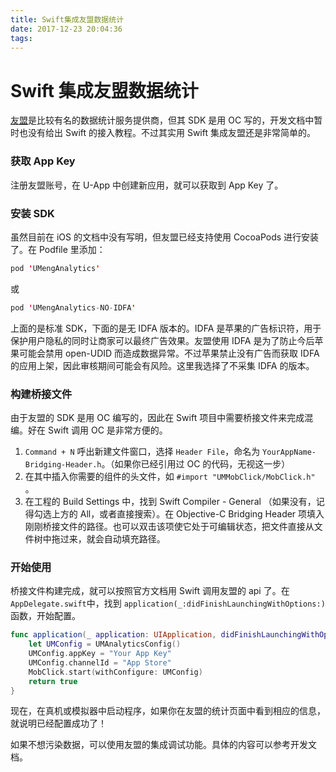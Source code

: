 ```yaml
---
title: Swift集成友盟数据统计
date: 2017-12-23 20:04:36
tags:
---
```


# Swift 集成友盟数据统计

[友盟](umeng.com)是比较有名的数据统计服务提供商，但其 SDK 是用 OC 写的，开发文档中暂时也没有给出 Swift 的接入教程。不过其实用 Swift 集成友盟还是非常简单的。

### 获取 App Key

注册友盟账号，在 U-App 中创建新应用，就可以获取到 App Key 了。

### 安装 SDK

虽然目前在 iOS 的文档中没有写明，但友盟已经支持使用 CocoaPods 进行安装了。在 Podfile 里添加：

```swift
pod 'UMengAnalytics'
```

或

```swift
pod 'UMengAnalytics-NO-IDFA'
```

上面的是标准 SDK，下面的是无 IDFA 版本的。IDFA 是苹果的广告标识符，用于保护用户隐私的同时让商家可以最终广告效果。友盟使用 IDFA 是为了防止今后苹果可能会禁用 open-UDID 而造成数据异常。不过苹果禁止没有广告而获取 IDFA 的应用上架，因此审核期间可能会有风险。这里我选择了不采集 IDFA 的版本。

### 构建桥接文件

由于友盟的 SDK 是用 OC 编写的，因此在 Swift 项目中需要桥接文件来完成混编。好在 Swift 调用 OC 是非常方便的。

1. `Command + N` 呼出新建文件窗口，选择 `Header File`，命名为 `YourAppName-Bridging-Header.h`。（如果你已经引用过 OC 的代码，无视这一步）
2. 在其中插入你需要的组件的头文件，如 `#import "UMMobClick/MobClick.h" `。
3. 在工程的 Build Settings 中，找到 Swift Compiler - General （如果没有，记得勾选上方的 All，或者直接搜索）。在 Objective-C Bridging Header 项填入刚刚桥接文件的路径。也可以双击该项使它处于可编辑状态，把文件直接从文件树中拖过来，就会自动填充路径。

### 开始使用

桥接文件构建完成，就可以按照官方文档用 Swift 调用友盟的 api 了。在 `AppDelegate.swift`中，找到 `application(_:didFinishLaunchingWithOptions:)` 函数，开始配置。

```swift
func application(_ application: UIApplication, didFinishLaunchingWithOptions launchOptions: [UIApplicationLaunchOptionsKey: Any]?) -> Bool { 
    let UMConfig = UMAnalyticsConfig()
    UMConfig.appKey = "Your App Key"
    UMConfig.channelId = "App Store"
    MobClick.start(withConfigure: UMConfig)
    return true
}
```

现在，在真机或模拟器中启动程序，如果你在友盟的统计页面中看到相应的信息，就说明已经配置成功了！

如果不想污染数据，可以使用友盟的集成调试功能。具体的内容可以参考开发文档。
